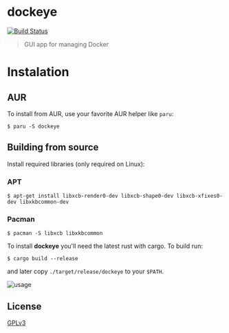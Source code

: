 # dockeye

[![Build Status](https://github.com/vv9k/dockeye/workflows/dockeye%20CI/badge.svg)](https://github.com/vv9k/dockeye/actions?query=workflow%3A%22dockeye+CI%22)

> GUI app for managing Docker

# Instalation

## AUR

To install from AUR, use your favorite AUR helper like `paru`:
```shell
$ paru -S dockeye
```

## Building from source

Install required libraries (only required on Linux):

### APT
```shell
$ apt-get install libxcb-render0-dev libxcb-shape0-dev libxcb-xfixes0-dev libxkbcommon-dev
```

### Pacman
```Shell
$ pacman -S libxcb libxkbcommon
```

To install **dockeye** you'll need the latest rust with cargo. To build run:
```shell
$ cargo build --release
```
and later copy `./target/release/dockeye` to your `$PATH`.


![usage](https://github.com/vv9k/dockeye/blob/master/usage.webp)

## License
[GPLv3](https://github.com/vv9k/dockeye/blob/master/LICENSE)

